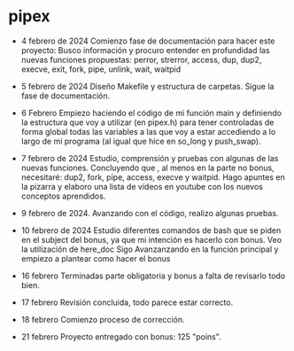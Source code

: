 # pipex

- 4 febrero de 2024
Comienzo fase de documentación para hacer este proyecto:
Busco información y procuro entender en profundidad las nuevas funciones propuestas:
	perror, strerror, access, dup, dup2, execve, exit, fork, pipe, unlink, wait, waitpid

- 5 febrero de 2024
Diseño Makefile y estructura de carpetas.
Sigue la fase de documentación.

- 6 Febrero
Empiezo haciendo el código de mi función main y definiendo la estructura que voy a utilizar (en pipex.h) para tener controladas de forma global todas las variables a las que voy a estar accediendo a lo largo de mi programa (al igual que hice en so_long y push_swap).

- 7 febrero de 2024
Estudio, comprensión y pruebas con algunas de las nuevas funciones.
Concluyendo que , al menos en la parte no bonus, necesitaré: dup2, fork, pipe, access, execve y waitpid.
Hago apuntes en la pizarra y elaboro una lista de vídeos en youtube con los nuevos conceptos aprendidos.

- 9 febrero de 2024.
Avanzando con el código, realizo algunas pruebas.

- 10 febrero de 2024
Estudio diferentes comandos de bash que se piden en el subject del bonus, ya que mi intención es hacerlo con bonus.
Veo la utilización de here_doc
Sigo Avanzanzando en la función principal y empiezo a plantear como hacer el bonus

- 16 febrero 
Terminadas parte obligatoria y bonus a falta de revisarlo todo bien.

- 17 febrero
Revisión concluida, todo parece estar correcto.

- 18 febrero
Comienzo proceso de corrección.

- 21 febrero
Proyecto entregado con bonus: 125 "poins".




